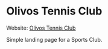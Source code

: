 # Olivos Tennis Club

Website: [Olivos Tennis Club](https://github.com/joacopaz/Olivos_Tennis_Club)

Simple landing page for a Sports Club.
